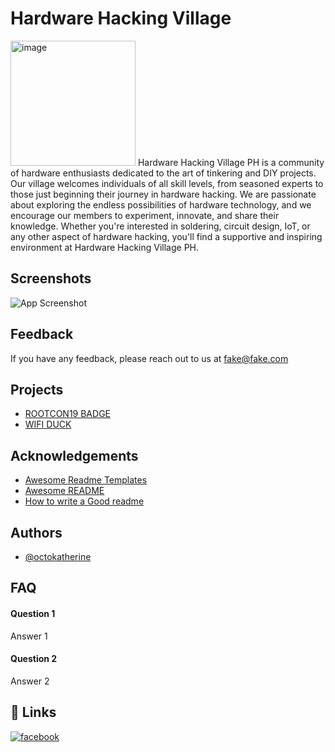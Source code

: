 



# Hardware Hacking Village


<img width="200" height="200" alt="image" src="https://www.rootcon.org/assets/events/rc19/images/villages/hhv.png" />
Hardware Hacking Village PH is a community of hardware enthusiasts dedicated to the art of tinkering and DIY projects. Our village welcomes individuals of all skill levels, from seasoned experts to those just beginning their journey in hardware hacking. We are passionate about exploring the endless possibilities of hardware technology, and we encourage our members to experiment, innovate, and share their knowledge. Whether you're interested in soldering, circuit design, IoT, or any other aspect of hardware hacking, you'll find a supportive and inspiring environment at Hardware Hacking Village PH.


## Screenshots

![App Screenshot](https://via.placeholder.com/468x300?text=App+Screenshot+Here)






## Feedback

If you have any feedback, please reach out to us at fake@fake.com


## Projects

- [ROOTCON19 BADGE](https://github.com/HHV-Philippines/Hardware-Hacking-Village-Philippines/tree/main/RC19%20BADGE)
- [WIFI DUCK](https://github.com/HHV-Philippines/Hardware-Hacking-Village-Philippines/tree/main/WIFI%20DUCK)


## Acknowledgements

 - [Awesome Readme Templates](https://awesomeopensource.com/project/elangosundar/awesome-README-templates)
 - [Awesome README](https://github.com/matiassingers/awesome-readme)
 - [How to write a Good readme](https://bulldogjob.com/news/449-how-to-write-a-good-readme-for-your-github-project)


## Authors

- [@octokatherine](https://www.github.com/octokatherine)


## FAQ

#### Question 1

Answer 1

#### Question 2

Answer 2


## 🔗 Links

[![facebook](https://img.shields.io/badge/facebook-0A66C2?style=for-the-badge&logo=linkedin&logoColor=white)](https://www.facebook.com/HardwareHackingVillagePH)


